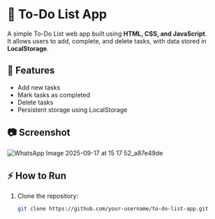 # 📝 To-Do List App

A simple To-Do List web app built using **HTML, CSS, and JavaScript**.  
It allows users to add, complete, and delete tasks, with data stored in **LocalStorage**.

## 🚀 Features
- Add new tasks
- Mark tasks as completed
- Delete tasks
- Persistent storage using LocalStorage

## 📷 Screenshot
![WhatsApp Image 2025-09-17 at 15 17 52_a87e49de](https://github.com/user-attachments/assets/d5b9a32b-c399-4f18-a17b-a2dda741cd5a)

## ⚡ How to Run
1. Clone the repository:
   ```bash
   git clone https://github.com/your-username/to-do-list-app.git
